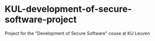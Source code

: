 # KUL-development-of-secure-software-project
Project for the "Development of Secure Software" couse at KU Leuven
